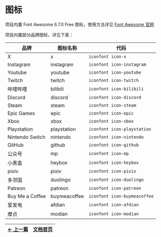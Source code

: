 # 图标

项目内置 Font Awesome 6.7.0 Free 图标，使用方法详见 [Font Awesome 官网](https://docs.fontawesome.com/web/add-icons/how-to)

项目内置部分品牌图标，详见下表：

| 品牌            | 图标名称     | 代码                         |
| --------------- | ------------ | ---------------------------- |
| X               | x            | `iconfont icon-x`            |
| Instagram       | instagram    | `iconfont icon-instagram`    |
| Youtube         | youtube      | `iconfont icon-youtube`      |
| Twitch          | twitch       | `iconfont icon-twitch`       |
| 哔哩哔哩        | bilibili     | `iconfont icon-bilibili`     |
| Discord         | discord      | `iconfont icon-discord`      |
| Steam           | steam        | `iconfont icon-steam`        |
| Epic Games      | epic         | `iconfont icon-epic`         |
| Xbox            | xbox         | `iconfont icon-xbox`         |
| Playstation     | playstation  | `iconfont icon-playstation`  |
| Nintendo Switch | nintendo     | `iconfont icon-nintendo`     |
| GitHub          | github       | `iconfont icon-github`       |
| 公众号          | mp           | `iconfont icon-mp`           |
| 小黑盒          | heybox       | `iconfont icon-heybox`       |
| pixiv           | pixiv        | `iconfont icon-pixiv`        |
| 多邻国          | duolingo     | `iconfont icon-duolingo`     |
| Patreon         | patreon      | `iconfont icon-patreon`      |
| Buy Me a Coffee | buymeacoffee | `iconfont icon-buymeacoffee` |
| 爱发电          | afdian       | `iconfont icon-afdian`       |
| 摩点            | modian       | `iconfont icon-modian`       |

| [← 上一篇](file.md) | [文档首页](index.md) |
| ------------------- | -------------------- |
